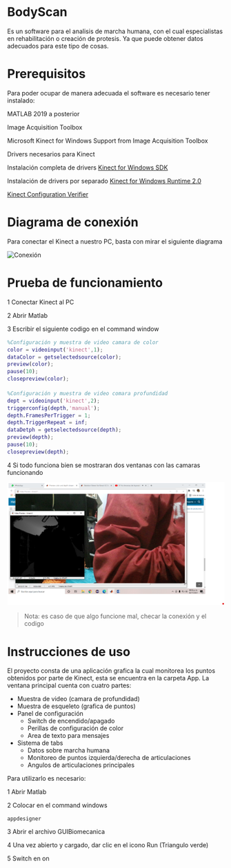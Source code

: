 # BodyScan
Es un software para el analisis de marcha humana, con el cual especialistas en rehabilitación o creación de protesis. Ya que puede obtener datos adecuados para este tipo de cosas.

# Prerequisitos
Para poder ocupar de manera adecuada el software es necesario tener instalado:

MATLAB 2019 a posterior

Image Acquisition Toolbox

Microsoft Kinect for Windows Support from Image Acquisition Toolbox

Drivers necesarios para Kinect

Instalación completa de drivers
[Kinect for Windows SDK](https://www.microsoft.com/en-us/download/details.aspx?id=44561)

Instalación de drivers por separado
[Kinect for Windows Runtime 2.0](https://www.microsoft.com/en-us/download/confirmation.aspx?id=44559)

[Kinect Configuration Verifier](https://go.microsoft.com/fwlink/p/?LinkID=513889)

# Diagrama de conexión
Para conectar el Kinect a nuestro PC, basta con mirar el siguiente diagrama

![Conexión](https://tinyurl.com/2lsde7lq)

# Prueba de funcionamiento

1 Conectar Kinect al PC

2 Abrir Matlab

3 Escribir el siguiente codigo en el command window
```Matlab
%Configuración y muestra de video camara de color
color = videoinput('kinect',1);
dataColor = getselectedsource(color);
preview(color);
pause(10);
closepreview(color);

%Configuración y muestra de video comara profundidad
dept = videoinput('kinect',2);
triggerconfig(depth,'manual');
depth.FramesPerTrigger = 1;
depth.TriggerRepeat = inf;
dataDetph = getselectedsource(depth);
preview(depth);
pause(10);
closepreview(depth);
```

4 Si todo funciona bien se mostraran dos ventanas con las camaras funcionando

![Camaras](images/camara.png)

> Nota: es caso de que algo funcione mal, checar la conexión y el codigo

# Instrucciones de uso
El proyecto consta de una aplicación grafica la cual monitorea los puntos obtenidos por parte de Kinect, esta se encuentra en la carpeta App. La ventana principal cuenta con cuatro partes:

- Muestra de video (camara de profundidad)
- Muestra de esqueleto (grafica de puntos)
- Panel de configuración
	- Switch de encendido/apagado
	- Perillas de configuración de color
	- Area de texto para mensajes
- Sistema de tabs
	- Datos sobre marcha humana
	- Monitoreo de puntos izquierda/derecha de articulaciones
	- Angulos de articulaciones principales

Para utilizarlo es necesario:

1 Abrir Matlab

2 Colocar en el command windows
```
appdesigner
```

3 Abrir el archivo GUIBiomecanica

4 Una vez abierto y cargado, dar clic en el icono Run (Triangulo verde)

5 Switch en on
